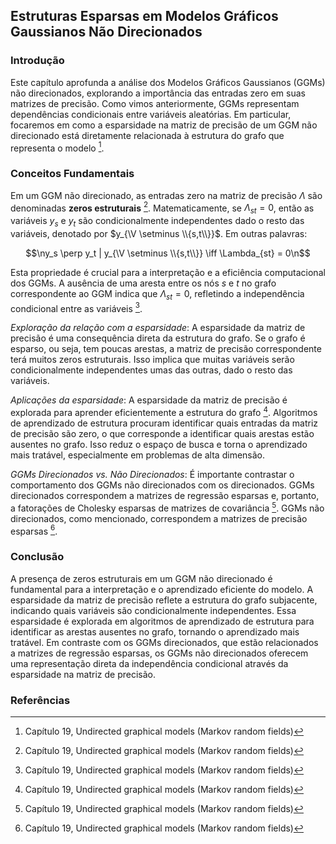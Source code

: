 ## Estruturas Esparsas em Modelos Gráficos Gaussianos Não Direcionados

### Introdução
Este capítulo aprofunda a análise dos Modelos Gráficos Gaussianos (GGMs) não direcionados, explorando a importância das entradas zero em suas matrizes de precisão. Como vimos anteriormente, GGMs representam dependências condicionais entre variáveis aleatórias. Em particular, focaremos em como a esparsidade na matriz de precisão de um GGM não direcionado está diretamente relacionada à estrutura do grafo que representa o modelo [^1].

### Conceitos Fundamentais
Em um GGM não direcionado, as entradas zero na matriz de precisão $\Lambda$ são denominadas **zeros estruturais** [^1]. Matematicamente, se $\Lambda_{st} = 0$, então as variáveis $y_s$ e $y_t$ são condicionalmente independentes dado o resto das variáveis, denotado por $y_{\V \setminus \\{s,t\\}}$. Em outras palavras:

$$\ny_s \perp y_t | y_{\V \setminus \\{s,t\\}} \iff \Lambda_{st} = 0\n$$

Esta propriedade é crucial para a interpretação e a eficiência computacional dos GGMs. A ausência de uma aresta entre os nós *s* e *t* no grafo correspondente ao GGM indica que $\Lambda_{st} = 0$, refletindo a independência condicional entre as variáveis [^1].

*Exploração da relação com a esparsidade*: A esparsidade da matriz de precisão é uma consequência direta da estrutura do grafo. Se o grafo é esparso, ou seja, tem poucas arestas, a matriz de precisão correspondente terá muitos zeros estruturais. Isso implica que muitas variáveis serão condicionalmente independentes umas das outras, dado o resto das variáveis.

*Aplicações da esparsidade*: A esparsidade da matriz de precisão é explorada para aprender eficientemente a estrutura do grafo [^1]. Algoritmos de aprendizado de estrutura procuram identificar quais entradas da matriz de precisão são zero, o que corresponde a identificar quais arestas estão ausentes no grafo. Isso reduz o espaço de busca e torna o aprendizado mais tratável, especialmente em problemas de alta dimensão.

*GGMs Direcionados vs. Não Direcionados*:
É importante contrastar o comportamento dos GGMs não direcionados com os direcionados. GGMs direcionados correspondem a matrizes de regressão esparsas e, portanto, a fatorações de Cholesky esparsas de matrizes de covariância [^1]. GGMs não direcionados, como mencionado, correspondem a matrizes de precisão esparsas [^1].

### Conclusão
A presença de zeros estruturais em um GGM não direcionado é fundamental para a interpretação e o aprendizado eficiente do modelo. A esparsidade da matriz de precisão reflete a estrutura do grafo subjacente, indicando quais variáveis são condicionalmente independentes. Essa esparsidade é explorada em algoritmos de aprendizado de estrutura para identificar as arestas ausentes no grafo, tornando o aprendizado mais tratável. Em contraste com os GGMs direcionados, que estão relacionados a matrizes de regressão esparsas, os GGMs não direcionados oferecem uma representação direta da independência condicional através da esparsidade na matriz de precisão.

### Referências
[^1]: Capítulo 19, Undirected graphical models (Markov random fields)

<!-- END -->